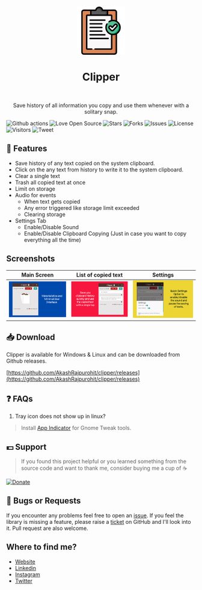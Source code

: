 <p align="center">
  <img alt="Clipper" title="Clipper" src="./assets/icon@2x.png">
<h1 align="center"> Clipper </h1> <br>
<p align="center">
   Save history of all information you copy and use them whenever with a solitary snap.
</p>

![Github actions](https://github.com/AkashRajpurohit/clipper/workflows/Release/badge.svg) ![Love Open Source](https://badges.frapsoft.com/os/v1/open-source.svg?v=103) ![Stars](https://img.shields.io/github/stars/AkashRajpurohit/clipper) ![Forks](https://img.shields.io/github/forks/AkashRajpurohit/clipper) ![Issues](https://img.shields.io/github/issues/AkashRajpurohit/clipper) ![License](https://img.shields.io/github/license/AkashRajpurohit/clipper) ![Visitors](https://visitor-badge.laobi.icu/badge?page_id=akashrajpurohit-clipper.visitor-badge) ![Tweet](https://img.shields.io/twitter/url?url=https%3A%2F%2Fgithub.com%2FAkashRajpurohit%2Fclipper)

## 🙌 Features
* Save history of any text copied on the system clipboard.
* Click on the any text from history to write it to the system clipboard.
* Clear a single text
* Trash all copied text at once
* Limit on storage
* Audio for events
    * When text gets copied
    * Any error triggered like storage limit exceeded
    * Clearing storage
* Settings Tab
    * Enable/Disable Sound
    * Enable/Disable Clipboard Copying (Just in case you want to copy everything all the time)

## Screenshots
Main Screen                    | List of copied text     | Settings
:-----------------------------:|:-----------------------:|:--------------:
![Main Screen](./demos/main.png)  | ![List](./demos/list.png)  | ![Settings](./demos/settings.png)

## 📥 Download
Clipper is available for Windows & Linux and can be downloaded from Github releases.

[https://github.com/AkashRajpurohit/clipper/releases](https://github.com/AkashRajpurohit/clipper/releases)

## ❓ FAQs
1. Tray icon does not show up in linux?

> Install [App Indicator](https://extensions.gnome.org/extension/615/appindicator-support/) for Gnome Tweak tools.

## 💵 Support
> If you found this project helpful or you learned something from the source code and want to thank me, consider buying me a cup of :coffee:

[![Donate](https://img.shields.io/badge/Donate-PayPal-green.svg)](https://www.paypal.me/RajpurohitAkash)

## 🐛 Bugs or Requests

If you encounter any problems feel free to open an [issue](https://github.com/AkashRajpurohit/clipper/issues/new?template=bug_report.md). If you feel the library is missing a feature, please raise a [ticket](https://github.com/AkashRajpurohit/clipper/issues/new?template=feature_request.md) on GitHub and I'll look into it. Pull request are also welcome.

## Where to find me?
* [Website](https://akashwho.codes/)
* [Linkedin](https://www.linkedin.com/in/AkashRajpurohit)
* [Instagram](https://www.instagram.com/akashwho.codes)
* [Twitter](https://www.twitter.com/AkashWhoCodes)
